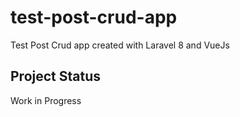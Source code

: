 # test-post-crud-app

Test Post Crud app created with Laravel 8 and VueJs

## Project Status

Work in Progress
